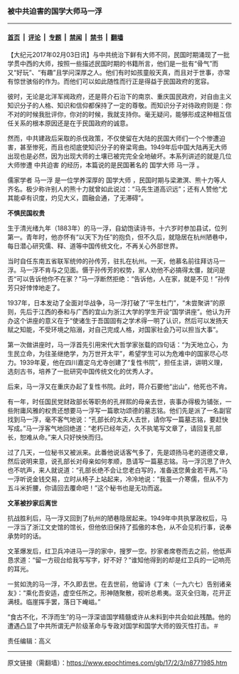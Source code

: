 ### 被中共迫害的国学大师马一浮

---

#### [首页](../../../..?n8771985) &nbsp;|&nbsp; [评论](../../../../../epoch-comment?n8771985) &nbsp;|&nbsp; [专题](../../../../../epoch-special?n8771985) &nbsp;|&nbsp; [禁闻](../../../../../epoch-news?n8771985) &nbsp;|&nbsp; [禁书](../../../../../books?n8771985) &nbsp;|&nbsp; [翻墙](https://github.com/gfw-breaker/nogfw/blob/master/README.md?n8771985)


<div class="post_content" id="artbody" itemprop="articleBody">
 <!-- article content begin -->
 <p>
  【大纪元2017年02月03日讯】与中共统治下鲜有大师不同，民国时期涌现了一批学贯中西的大师，按照一些描述民国时期的书籍所言，他们是一批有“骨气”而又“好玩”、“有趣”且学问深厚之人。他们有时如孩童般天真，而且对于世事，亦常有惊世骇俗的作为。而他们可以如此随性而行正是得益于民国政府的宽容。
 </p>
 <p>
  彼时，无论是北洋军阀政府，还是蒋介石治下的南京、重庆国民政府，对自由主义知识分子的人格、知识和信仰都保持了一定的尊敬。而知识分子对待政府则是：你不对的时候我批评你，你对的时候，我就支持你。毫无疑问，能够形成这种相互信任关系的根本原因还是在于民国政府的诚意。
 </p>
 <p>
  然而，中共建政后采取的杀伐政策，不仅使留在大陆的民国大师们一个个惨遭迫害，甚至惨死，而且也彻底使知识分子的脊梁弯曲。1949年后中国大陆再无大师出现也是必然，因为出现大师的土壤已被完完全全地破坏。本系列讲述的就是几位大师惨遭
  <ok href="https://www.epochtimes.com/gb/tag/%E4%B8%AD%E5%85%B1%E8%BF%AB%E5%AE%B3.html">
   中共迫害
  </ok>
  的经历，本篇说的是民国著名的
  <ok href="https://www.epochtimes.com/gb/tag/%E5%9B%BD%E5%AD%A6%E5%A4%A7%E5%B8%88.html">
   国学大师
  </ok>
  <ok href="https://www.epochtimes.com/gb/tag/%E9%A9%AC%E4%B8%80%E6%B5%AE.html">
   马一浮
  </ok>
  。
 </p>
 <p>
  儒家学者
  <ok href="https://www.epochtimes.com/gb/tag/%E9%A9%AC%E4%B8%80%E6%B5%AE.html">
   马一浮
  </ok>
  是一位学养深厚的
  <ok href="https://www.epochtimes.com/gb/tag/%E5%9B%BD%E5%AD%A6%E5%A4%A7%E5%B8%88.html">
   国学大师
  </ok>
  ，民国时期与梁漱溟、熊十力等人齐名。极少称许别人的熊十力就曾如此说过：“马先生道高识远”；还有人赞他“尤其能卓有识度，灼见大义，圆融会通，了无滞碍”。
 </p>
 <p>
  <strong>
   不惧民国权贵
  </strong>
 </p>
 <p>
  生于清光绪九年（1883年）的马一浮，自幼饱读诗书，十六岁时参加县试，位列第一。青年时，他亦怀有“以天下为任”的抱负，但不久后，就隐居在杭州陋巷中，每日潜心研究儒、释、道等中国传统文化，不再关心外部世界。
 </p>
 <p>
  当时自任东南五省联军统帅的孙传芳，驻扎在杭州。一天，他慕名前往拜访马一浮。马一浮不肯与之见面。慑于孙传芳的权势，家人劝他不必搞得太僵，就问是否“可以告诉他你不在家？”马一浮断然拒绝：“告诉他，人在家，就是不见！”孙传芳只好悻悻地走了。
 </p>
 <p>
  1937年，日本发动了全面对华战争，马一浮打破了“平生杜门”，“未尝聚讲”的原则，先后于江西的泰和与广西的宜山为浙江大学的学生开设“国学讲座”。他认为开办这个讲座的意义在于“使诸生于吾国固有之学术得一明了认识，然后可以发扬天赋之知能，不受环境之陷溺，对自己完成人格，对国家社会乃可以担当大事”。
 </p>
 <p>
  第一次做讲座时，马一浮首先引用宋代大哲学家张载的四句话：“为天地立心，为生民立命，为往圣继绝学，为万世开太平”，希望学生可以为危难中的国家尽心尽力。1939年夏，他在四川嘉定乌尤寺创建了“复性书院”，担任主讲，讲明义理，选刻古书，培养了一批研究中国传统文化的优秀人才。
 </p>
 <p>
  后来，马一浮又在重庆办起了复性书院。此时，蒋介石要他“出山”，他死也不肯。
 </p>
 <p>
  有一年，时任国民党财政部长等职务的孔祥熙的母亲去世，丧事办得极为铺张，一些附庸风雅的权贵还想要马一浮写一篇歌功颂德的墓志铭。他们先是派了一名副官找到马一浮，毫不客气地说：“孔部长的太夫人去世，请你写一篇墓志铭，要赶快写成。”马一浮客气地回绝道：“老朽已经年迈，久不执笔写文章了，请回复孔部长，恕难从命。”来人只好怏怏而归。
 </p>
 <p>
  过了几天，一位秘书又被派来。此番他说话客气多了，先是颂扬马老的道德文章，然后说明来意，说孔部长对母亲如何孝顺，恳请写一篇墓志铭。马一浮沉思了许久也不吭声，来人就说道：“孔部长绝不会让您老白写的，准备送您黄金若干两。”马一浮听说金钱交易，立时从椅子上站起来，冷冷地说：“我虽一介寒儒，但从不为五斗米折腰，你请回去覆命吧！”这个秘书也是无功而返。
 </p>
 <p>
  <strong>
   文革被抄家后离世
  </strong>
 </p>
 <p>
  抗战胜利后，马一浮又回到了杭州的陋巷隐居起来。1949年中共执掌政权后，马一浮当了浙江文史馆的馆长，但他依旧保持了孤傲的本色，从不会见机行事，说奉承势时的话。
 </p>
 <p>
  文革爆发后，红卫兵冲进马一浮的家中，搜罗一空。抄家者席卷而去之前，他低声恳求道：“留一方砚台给我写写字，好不好？”谁知他得到的却是红卫兵的一记响亮的耳光。
 </p>
 <p>
  一贫如洗的马一浮，不久即去世。在去世前，他留诗《丁未（一九六七）告别诸亲友》：“乘化吾安适，虚空任所之。形神随聚散，视听总希夷。沤灭全归海，花开正满枝。临崖挥手罢，落日下崦嵫。”
 </p>
 <p>
  “食古不化，不浮而生”的马一浮深谙国学精髓或许从未料到中共会如此残酷。他的遭遇凸显了中共所谓无产阶级革命与专政对国学和国学大师的毁灭性打击。＃
 </p>
 <p>
  责任编辑：高义
 </p>
 <!-- article content end -->
 <div id="below_article_ad">
 </div>
</div>


---

原文链接（需翻墙）：https://www.epochtimes.com/gb/17/2/3/n8771985.htm